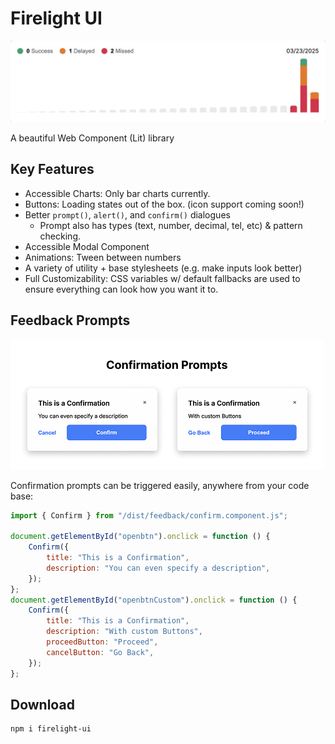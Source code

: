# Firelight UI

![Firelight Bar Chart](https://github.com/kvizdos/firelight-ui/blob/main/readme_assets/chart.png?raw=true)

A beautiful Web Component (Lit) library

## Key Features
- Accessible Charts: Only bar charts currently.
- Buttons: Loading states out of the box. (icon support coming soon!)
- Better `prompt()`, `alert()`, and `confirm()` dialogues
  - Prompt also has types (text, number, decimal, tel, etc) & pattern checking.
- Accessible Modal Component
- Animations: Tween between numbers
- A variety of utility + base stylesheets (e.g. make inputs look better)
- Full Customizability: CSS variables w/ default fallbacks are used to ensure everything can look how you want it to.

## Feedback Prompts

![Firelight Confirmation Prompts](https://github.com/kvizdos/firelight-ui/blob/main/readme_assets/confirmations.png?raw=true)

Confirmation prompts can be triggered easily, anywhere from your code base:

```js
import { Confirm } from "/dist/feedback/confirm.component.js";

document.getElementById("openbtn").onclick = function () {
    Confirm({
        title: "This is a Confirmation",
        description: "You can even specify a description",
    });
};
document.getElementById("openbtnCustom").onclick = function () {
    Confirm({
        title: "This is a Confirmation",
        description: "With custom Buttons",
        proceedButton: "Proceed",
        cancelButton: "Go Back",
    });
};
```

## Download

```
npm i firelight-ui
```
